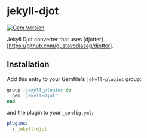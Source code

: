 # jekyll-djot

[![Gem Version](https://badge.fury.io/rb/jekyll-djot.svg)](https://badge.fury.io/rb/jekyll-djot)

Jekyll Djot converter that uses [djotter][https://github.com/gustavodiasag/djotter].

## Installation

Add this entry to your Gemfile's `jekyll-plugins` group:

```rb
group :jekyll_plugins do
  gem 'jekyll-djot'
end
```

and the plugin to your `_config.yml`:

```yml
plugins:
  - jekyll-djot
```
